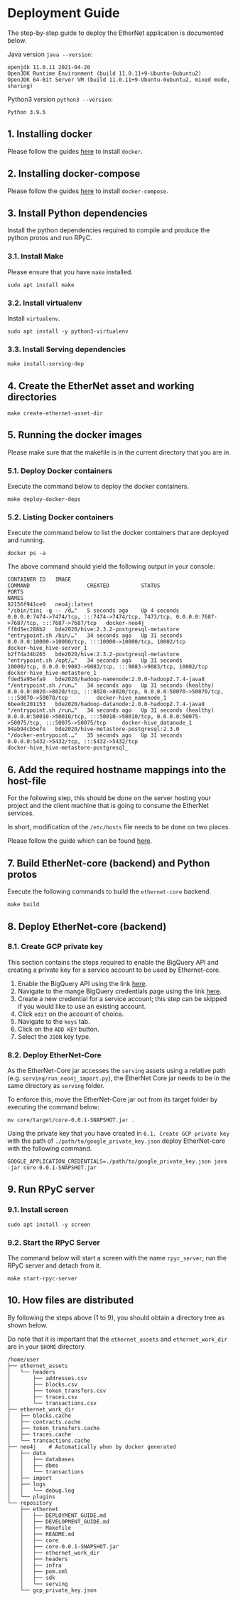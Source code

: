 # Deployment Guide

The step-by-step guide to deploy the EtherNet application is documented below.

Java version `java --version`: 
```shell
openjdk 11.0.11 2021-04-20
OpenJDK Runtime Environment (build 11.0.11+9-Ubuntu-0ubuntu2)
OpenJDK 64-Bit Server VM (build 11.0.11+9-Ubuntu-0ubuntu2, mixed mode, sharing)
```

Python3 version `python3 --version`:
```shell
Python 3.9.5
```

## 1. Installing docker
Please follow the guides [here](https://docs.docker.com/engine/install/ubuntu/) 
to install `docker`.

## 2. Installing docker-compose
Please follow the guides [here](https://linuxize.com/post/how-to-install-and-use-docker-compose-on-ubuntu-18-04/) 
to install `docker-compose`.

## 3. Install Python dependencies
Install the python dependencies required to compile and produce the python protos and run RPyC.

### 3.1. Install Make
Please ensure that you have `make` installed.
```shell
sudo apt install make
```

### 3.2. Install virtualenv
Install `virtualenv`.

```shell
sudo apt install -y python3-virtualenv
```

### 3.3. Install Serving dependencies
```shell
make install-serving-dep
```

## 4. Create the EtherNet asset and working directories
```shell
make create-ethernet-asset-dir
```

## 5. Running the docker images
Please make sure that the makefile is in the current directory that you are in.

### 5.1. Deploy Docker containers
Execute the command below to deploy the docker containers.

```shell
make deploy-docker-deps
```

### 5.2. Listing Docker containers
Execute the command below to list the docker containers that are deployed and running. 
```shell
docker ps -a
```

The above command should yield the following output in your console:
```shell
CONTAINER ID   IMAGE                                             COMMAND                  CREATED          STATUS                    PORTS                                                                                            NAMES
82156f941ce0   neo4j:latest                                      "/sbin/tini -g -- /d…"   5 seconds ago    Up 4 seconds              0.0.0.0:7474->7474/tcp, :::7474->7474/tcp, 7473/tcp, 0.0.0.0:7687->7687/tcp, :::7687->7687/tcp   docker-neo4j
ff8d5ec288b2   bde2020/hive:2.3.2-postgresql-metastore           "entrypoint.sh /bin/…"   34 seconds ago   Up 31 seconds             0.0.0.0:10000->10000/tcp, :::10000->10000/tcp, 10002/tcp                                         docker-hive_hive-server_1
b2f7da34b265   bde2020/hive:2.3.2-postgresql-metastore           "entrypoint.sh /opt/…"   34 seconds ago   Up 31 seconds             10000/tcp, 0.0.0.0:9083->9083/tcp, :::9083->9083/tcp, 10002/tcp                                  docker-hive_hive-metastore_1
fded5a95efa9   bde2020/hadoop-namenode:2.0.0-hadoop2.7.4-java8   "/entrypoint.sh /run…"   34 seconds ago   Up 31 seconds (healthy)   0.0.0.0:8020->8020/tcp, :::8020->8020/tcp, 0.0.0.0:50070->50070/tcp, :::50070->50070/tcp         docker-hive_namenode_1
6beedc201153   bde2020/hadoop-datanode:2.0.0-hadoop2.7.4-java8   "/entrypoint.sh /run…"   34 seconds ago   Up 31 seconds (healthy)   0.0.0.0:50010->50010/tcp, :::50010->50010/tcp, 0.0.0.0:50075->50075/tcp, :::50075->50075/tcp     docker-hive_datanode_1
94ab94cb5efe   bde2020/hive-metastore-postgresql:2.3.0           "/docker-entrypoint.…"   35 seconds ago   Up 31 seconds             0.0.0.0:5432->5432/tcp, :::5432->5432/tcp                                                        docker-hive_hive-metastore-postgresql_
```


## 6. Add the required hostname mappings into the host-file
For the following step, this should be done on the server hosting your project and the client 
machine that is going to consume the EtherNet services.

In short, modification of the `/etc/hosts` file needs to be done on two places.

Please follow the guide which can be found 
[here](DEVELOPMENT_GUIDE.md#how-to-modify-etchosts).


## 7. Build EtherNet-core (backend) and Python protos
Execute the following commands to build the `ethernet-core` backend.

```shell
make build
```

## 8. Deploy EtherNet-core (backend)

### 8.1. Create GCP private key
This section contains the steps required to enable the BigQuery API and 
creating a private key for a service account to be used by Ethernet-core.

1. Enable the BigQuery API using the 
   link [here](https://console.cloud.google.com/bigquery?project=).
2. Navigate to the mange BigQuery credentials page using the 
   link [here](https://console.cloud.google.com/apis/api/bigquery.googleapis.com/credentials?project=).
3. Create a new credential for a service account; 
   this step can be skipped if you would like to use an existing account.
4. Click `edit` on the account of choice.
5. Navigate to the `keys` tab.
6. Click on the `ADD KEY` button.
7. Select the `JSON` key type.

### 8.2. Deploy EtherNet-Core
As the EtherNet-Core jar accesses the `serving` assets using a relative path 
(e.g. `serving/run_neo4j_import.py`), the EtherNet Core jar needs to be in the same directory 
as `serving` folder.

To enforce this, move the EtherNet-Core jar out from its target folder by executing the command 
below:
```shell
mv core/target/core-0.0.1-SNAPSHOT.jar .
```

Using the private key that you have created in `6.1. Create GCP private key` 
with the path of `./path/to/google_private_key.json`
deploy EtherNet-core with the following command.

```shell
GOOGLE_APPLICATION_CREDENTIALS=./path/to/google_private_key.json java -jar core-0.0.1-SNAPSHOT.jar
```

## 9. Run RPyC server

### 9.1. Install screen
```shell
sudo apt install -y screen
```

### 9.2. Start the RPyC Server
The command below will start a screen with the name `rpyc_server`, run the RPyC server and detach 
from it.

```shell
make start-rpyc-server
```

## 10. How files are distributed
By following the steps above (1 to 9), you should obtain a directory tree as shown below.

Do note that it is important that the `ethernet_assets` and `ethernet_work_dir` 
are in your `$HOME` directory.

```text
/home/user
├── ethernet_assets
│   └── headers
│       ├── addresses.csv
│       ├── blocks.csv
│       ├── token_transfers.csv
│       ├── traces.csv
│       └── transactions.csv
├── ethernet_work_dir
│   ├── blocks.cache
│   ├── contracts.cache
│   ├── token_transfers.cache
│   ├── traces.cache
│   └── transactions.cache
├── neo4j    # Automatically when by docker generated
│   ├── data
│   │   ├── databases
│   │   ├── dbms
│   │   └── transactions
│   ├── import
│   ├── logs
│   │   └── debug.log
│   └── plugins
└── repository
    ├── ethernet
    │   ├── DEPLOYMENT_GUIDE.md
    │   ├── DEVELOPMENT_GUIDE.md
    │   ├── Makefile
    │   ├── README.md
    │   ├── core
    │   ├── core-0.0.1-SNAPSHOT.jar
    │   ├── ethernet_work_dir
    │   ├── headers
    │   ├── infra
    │   ├── pom.xml
    │   ├── sdk
    │   └── serving
    └── gcp_private_key.json
```